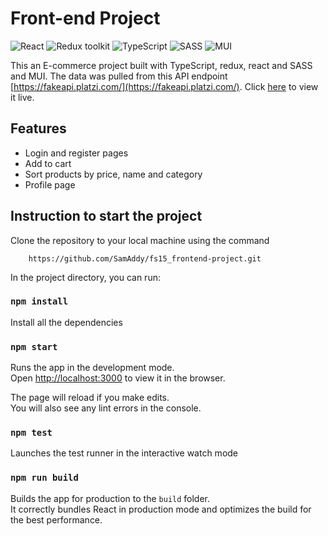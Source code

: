 # Front-end Project

![React](https://img.shields.io/badge/React-v.18-blue)
![Redux toolkit](https://img.shields.io/badge/RTK-v.1-purple)
![TypeScript](https://img.shields.io/badge/TypeScript-v.4-green)
![SASS](https://img.shields.io/badge/SASS-v.1-hotpink)
![MUI](https://img.shields.io/badge/MUI-%230081CB.svg?style=for-the-badge&logo=mui&logoColor=white)

This an E-commerce project built with TypeScript, redux, react and SASS and MUI. The data was pulled from this API endpoint [https://fakeapi.platzi.com/](https://fakeapi.platzi.com/). Click [here]() to view it live.

## Features
* Login and register pages
* Add to cart
* Sort products by price, name and category
* Profile page

## Instruction to start the project
Clone the repository to your local machine using the command 

```
    https://github.com/SamAddy/fs15_frontend-project.git
```

In the project directory, you can run:

### `npm install`

Install all the dependencies

### `npm start`

Runs the app in the development mode.\
Open [http://localhost:3000](http://localhost:3000) to view it in the browser.

The page will reload if you make edits.\
You will also see any lint errors in the console.

### `npm test`

Launches the test runner in the interactive watch mode

### `npm run build`

Builds the app for production to the `build` folder.\
It correctly bundles React in production mode and optimizes the build for the best performance.
